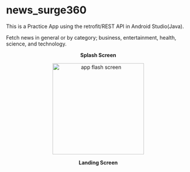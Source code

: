 # news_surge360
This is a Practice App using the retrofit/REST API in Android Studio(Java). 

Fetch news in general or by category; business, entertainment, health, science, and technology. 

  

<p align="center" ><b>Splash Screen</b></p>
<p align="center">
<img src="https://github.com/jah09/news_surge360/assets/81201468/dc97601e-f57c-45ec-b64b-754494f0c912" width="250" alt="app flash screen">
</p>

<p align="center" ><b>Landing Screen</b></p>


